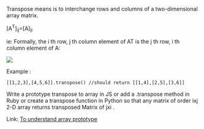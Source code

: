 Transpose means is to interchange rows and columns of a two-dimensional array matrix.

[A<sup>T</sup>]<sub>ij</sub>=[A]<sub>ji</sub>

ie:
Formally, the i th row, j th column element of AT is the j th row, i th column element of A:

<img src="https://upload.wikimedia.org/wikipedia/commons/thumb/e/e4/Matrix_transpose.gif/200px-Matrix_transpose.gif"/>

Example :

```
[[1,2,3],[4,5,6]].transpose() //should return [[1,4],[2,5],[3,6]]
```

Write a prototype transpose to array in JS or add a .transpose method in Ruby or create a transpose function in Python so that any matrix of order ixj 2-D array returns transposed Matrix of jxi .

Link: <a href="https://developer.mozilla.org/en-US/docs/Web/JavaScript/Reference/Global_Objects/Array/prototype" target="_blank"> To understand array prototype </a><br> 